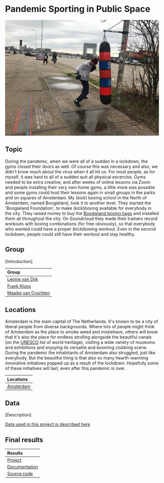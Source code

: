 <!-- You should give this document a good title which describes the topic: -->
# Pandemic Sporting in Public Space

<!-- It's always a good idea to start with an image. For example, you could take a screenshot of your work and place it in the images directory of this repository: -->
![A picture of the project](team/Boxingbag.jpeg)

## Topic
<!-- In this section, you can describe the topic you and your group have worked on. You can include images, links and everything else supported by the Markdown syntax. Try to make this section not much longer than three or four paragraphs. -->
During the pandemic, when we were all of a sudden in a lockdown, the gyms closed their doors as well. Of course this was necessary and also, we didn't know much about the virus when it all hit us. For most people, as for myself, it was hard to all of a sudden quit all physical excercise. Gyms needed to be extra creative, and after weeks of online lessons via Zoom and people installing their very own home gyms, a little more was possible and some gyms could host their lessons again in small groups in the parks and on squares of Amsterdam. 
My (kick) boxing school in the North of Amsterdam, named Boogieland, took it to another level. They started the 'Boogieland Foundation', to make (kick)boxing available for everybody in the city. They raised money to buy the [Boogieland boxing bags](http://boogieland.nl/boxingbags/) and installed them all throughout the city. On Soundcloud they made their trainers record workouts with boxing combinations (for free obviously), so that everybody who wanted could have a proper (kick)boxing workout. Even in the second lockdown, people could still have their workout and stay healthy.

## Group

<!-- A brief introduction about your group. Make it playful :) -->
[Introduction]

<!-- This section includes a mandatory table that lists the names of all group members and links to their profile pages:  -->
| Group                                                             |
|:-----------------------------------------------------------------|
| [Leonie van Dijk](team/Leonie.md)   |
| [Frank Kloos](team/Frank.md) |
| [Maaike van Cruchten](team/Maaike.md) |

## Locations

<!-- Start with a description about why these locations are chosen and why they are important for this topic. -->
Amsterdam is the main capital of The Netherlands. It's known to be a city of liberal people from diverse backgrounds. Where lots of people might think of Amsterdam as the place to smoke weed and misbehave, others will know that it's also the place for endless strolling alongside the beautiful canals (on the 
[UNESCO](https://whc.unesco.org/en/list/1349/) list of world heritage), visiting a wide variety of museums and exhibitions and enjoying its versatile and booming clubbing scene. During the pandemic the inhabitants of Amsterdam also struggled, just like everybody. But the beautiful thing is that also so many hearth-warming innovative initiatives popped up as a result of the lockdown. Hopefully some of these initiatives will last, even after this pandemic is over.

<!-- This section also includes a mandatory table, this table lists each location and links to their Wikidata items: -->
| Locations                                        |
|:-------------------------------------------------|
| [Amsterdam](https://www.wikidata.org/wiki/Q727)  |

## Data
<!-- Here you can give a short description of the sources you've used. You can describe them in more detail on the page dedicated to data in the [data folder](data/README.md). -->
[Description]

[Data used in this project is described here](data/README.md)

## Final results

<!-- Include a short description about what you've made, your approach, and how you've used the data sources used. -->

<!-- In the table below, add links to an online version of your project, and =, if available, to its documentation and source code: -->
| Results
|:------------------------------------------|
| [Project](https://...)                    |
| [Documentation](https://...)              |
| [Source code](https://github.com/.../...) |
